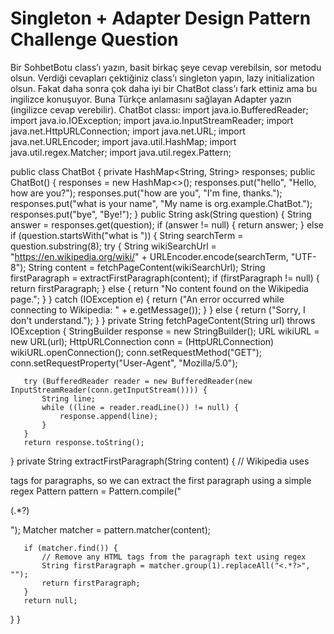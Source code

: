 # Singleton + Adapter Design Pattern Challenge Question

Bir SohbetBotu class’ı yazın, basit birkaç şeye cevap verebilsin, sor metodu olsun. Verdiği cevapları çektiğiniz class’ı singleton yapın, lazy initialization olsun.
Fakat daha sonra çok daha iyi bir ChatBot class’ı fark ettiniz ama bu ingilizce konuşuyor. Buna Türkçe anlamasını sağlayan Adapter yazın (ingilizce cevap verebilir).
ChatBot classı:
import java.io.BufferedReader;
import java.io.IOException;
import java.io.InputStreamReader;
import java.net.HttpURLConnection;
import java.net.URL;
import java.net.URLEncoder;
import java.util.HashMap;
import java.util.regex.Matcher;
import java.util.regex.Pattern;


public class ChatBot {
   private HashMap<String, String> responses;
   public ChatBot() {
       responses = new HashMap<>();
       responses.put("hello", "Hello, how are you?");
       responses.put("how are you", "I'm fine, thanks.");
       responses.put("what is your name", "My name is org.example.ChatBot.");
       responses.put("bye", "Bye!");
   }
   public String ask(String question) {
       String answer = responses.get(question);
       if (answer != null) {
           return answer;
       } else if (question.startsWith("what is ")) {
           String searchTerm = question.substring(8);
           try {
               String wikiSearchUrl = "https://en.wikipedia.org/wiki/" + URLEncoder.encode(searchTerm, "UTF-8");
               String content = fetchPageContent(wikiSearchUrl);
               String firstParagraph = extractFirstParagraph(content);
               if (firstParagraph != null) {
                   return firstParagraph;
               } else {
                   return "No content found on the Wikipedia page.";
               }
           } catch (IOException e) {
               return ("An error occurred while connecting to Wikipedia: " + e.getMessage());
           }
       } else {
           return ("Sorry, I don't understand.");
       }
   }
   private String fetchPageContent(String url) throws IOException {
       StringBuilder response = new StringBuilder();
       URL wikiURL = new URL(url);
       HttpURLConnection conn = (HttpURLConnection) wikiURL.openConnection();
       conn.setRequestMethod("GET");
       conn.setRequestProperty("User-Agent", "Mozilla/5.0");


       try (BufferedReader reader = new BufferedReader(new InputStreamReader(conn.getInputStream()))) {
           String line;
           while ((line = reader.readLine()) != null) {
               response.append(line);
           }
       }
       return response.toString();
   }
   private String extractFirstParagraph(String content) {
       // Wikipedia uses <p> tags for paragraphs, so we can extract the first paragraph using a simple regex
       Pattern pattern = Pattern.compile("<p>(.*?)</p>");
       Matcher matcher = pattern.matcher(content);


       if (matcher.find()) {
           // Remove any HTML tags from the paragraph text using regex
           String firstParagraph = matcher.group(1).replaceAll("<.*?>", "");
           return firstParagraph;
       }
       return null;
   }
}
